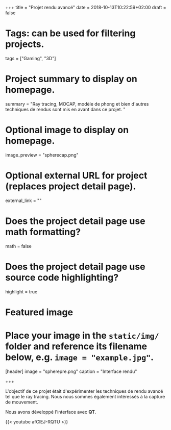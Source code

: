 +++
title = "Projet rendu avancé"
date = 2018-10-13T10:22:59+02:00
draft = false

# Tags: can be used for filtering projects.
tags = ["Gaming", "3D"]

# Project summary to display on homepage.
summary = "Ray tracing, MOCAP, modèle de phong et bien d'autres techniques de rendus sont mis en avant dans ce projet. "

# Optional image to display on homepage.
image_preview = "spherecap.png"

# Optional external URL for project (replaces project detail page).
external_link = ""

# Does the project detail page use math formatting?
math = false

# Does the project detail page use source code highlighting?
highlight = true

# Featured image
# Place your image in the `static/img/` folder and reference its filename below, e.g. `image = "example.jpg"`.
[header]
image = "spherepre.png"
caption = "Interface rendu"

+++

L'objectif de ce projet était d'expérimenter les techniques
de rendu avancé tel que le ray tracing.
Nous nous sommes également intéressés à la capture de mouvement.

Nous avons développé l'interface avec **QT**.


{{< youtube afClEJ-RQTU >}}

